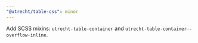 ```yaml
---
"@utrecht/table-css": minor
---
```


Add SCSS mixins: `utrecht-table-container` and `utrecht-table-container--overflow-inline`.

